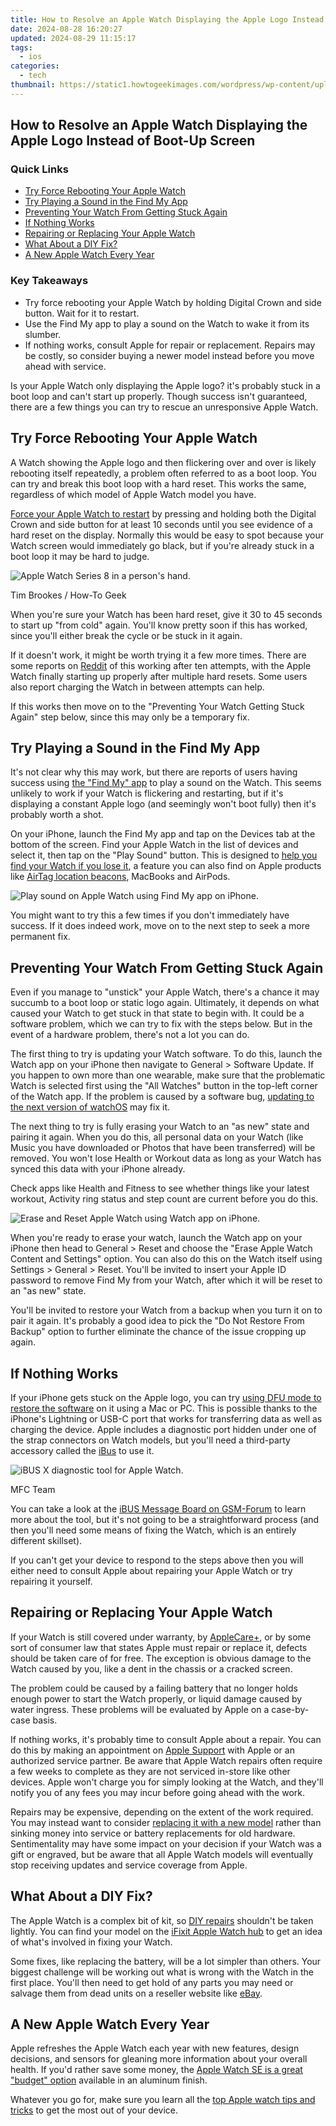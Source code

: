 ```yaml
---
title: How to Resolve an Apple Watch Displaying the Apple Logo Instead of Boot-Up Screen
date: 2024-08-28 16:20:27
updated: 2024-08-29 11:15:17
tags:
  - ios
categories:
  - tech
thumbnail: https://static1.howtogeekimages.com/wordpress/wp-content/uploads/2024/07/shutterstock_1837325308.jpg
---
```


## How to Resolve an Apple Watch Displaying the Apple Logo Instead of Boot-Up Screen

### Quick Links

* [Try Force Rebooting Your Apple Watch](https://screen-mirror.techidaily.com/how-to-mirror-nokia-g310-to-mac-drfone-by-drfone-android/)
* [Try Playing a Sound in the Find My App](https://iphone-location.techidaily.com/in-2024-how-to-see-someones-location-on-apple-iphone-11-drfone-by-drfone-virtual-ios/)
* [Preventing Your Watch From Getting Stuck Again](https://extra-skills.techidaily.com/updated-preserving-the-past-in-motion-photo-to-video-transition/)
* [If Nothing Works](https://screen-sharing-recording.techidaily.com/new-enhancing-presence-how-to-effortlessly-eliminate-borders/)
* [Repairing or Replacing Your Apple Watch](https://some-techniques.techidaily.com/2024-approved-harnessing-the-power-of-film-in-educational-practice/)
* [What About a DIY Fix?](https://win-dash.techidaily.com/brother-hl-l2n60dw-printer-drivers-download-free-and-official/)
* [A New Apple Watch Every Year](https://screen-recording.techidaily.com/updated-in-2024-essential-recording-advice-macbooks-camera-insights/)

### Key Takeaways

* Try force rebooting your Apple Watch by holding Digital Crown and side button. Wait for it to restart.
* Use the Find My app to play a sound on the Watch to wake it from its slumber.
* If nothing works, consult Apple for repair or replacement. Repairs may be costly, so consider buying a newer model instead before you move ahead with service.

 Is your Apple Watch only displaying the Apple logo? it's probably stuck in a boot loop and can't start up properly. Though success isn't guaranteed, there are a few things you can try to rescue an unresponsive Apple Watch.

##  Try Force Rebooting Your Apple Watch

 A Watch showing the Apple logo and then flickering over and over is likely rebooting itself repeatedly, a problem often referred to as a boot loop. You can try and break this boot loop with a hard reset. This works the same, regardless of which model of Apple Watch model you have.

[Force your Apple Watch to restart](https://fox-cloud.techidaily.com/updated-virtual-epiphanies-30plus-metaverse-quotations-and-tech/) by pressing and holding both the Digital Crown and side button for at least 10 seconds until you see evidence of a hard reset on the display. Normally this would be easy to spot because your Watch screen would immediately go black, but if you're already stuck in a boot loop it may be hard to judge.

![Apple Watch Series 8 in a person's hand.](https://static1.howtogeekimages.com/wordpress/wp-content/uploads/2024/07/apple_watch_s8_hand.jpg) 

Tim Brookes / How-To Geek

 When you're sure your Watch has been hard reset, give it 30 to 45 seconds to start up "from cold" again. You'll know pretty soon if this has worked, since you'll either break the cycle or be stuck in it again.

 If it doesn't work, it might be worth trying it a few more times. There are some reports on [Reddit](https://www.reddit.com/r/AppleWatch/comments/p1s4n0/apple%5Flogo%5Fboot%5Floop%5Ffix/) of this working after ten attempts, with the Apple Watch finally starting up properly after multiple hard resets. Some users also report charging the Watch in between attempts can help.

 If this works then move on to the "Preventing Your Watch Getting Stuck Again" step below, since this may only be a temporary fix.

##  Try Playing a Sound in the Find My App

 It's not clear why this may work, but there are reports of users having success using [the "Find My" app](https://youtube-lab.techidaily.com/24-the-creators-guide-to-the-top-9-affordable-video-editing-apps/) to play a sound on the Watch. This seems unlikely to work if your Watch is flickering and restarting, but if it's displaying a constant Apple logo (and seemingly won't boot fully) then it's probably worth a shot.

 On your iPhone, launch the Find My app and tap on the Devices tab at the bottom of the screen. Find your Apple Watch in the list of devices and select it, then tap on the "Play Sound" button. This is designed to [help you find your Watch if you lose it](https://facebook-video-content.techidaily.com/updated-regain-control-recovering-after-a-facebook-breach/), a feature you can also find on Apple products like [AirTag location beacons](https://extra-support.techidaily.com/mastering-comfortable-virtual-realities-for-2024/), MacBooks and AirPods.

![Play sound on Apple Watch using Find My app on iPhone.](https://static1.howtogeekimages.com/wordpress/wp-content/uploads/2022/06/play_sound_find_my_apple_watch.jpg) 

 You might want to try this a few times if you don't immediately have success. If it does indeed work, move on to the next step to seek a more permanent fix.

##  Preventing Your Watch From Getting Stuck Again

 Even if you manage to "unstick" your Apple Watch, there's a chance it may succumb to a boot loop or static logo again. Ultimately, it depends on what caused your Watch to get stuck in that state to begin with. It could be a software problem, which we can try to fix with the steps below. But in the event of a hardware problem, there's not a lot you can do.

 The first thing to try is updating your Watch software. To do this, launch the Watch app on your iPhone then navigate to General > Software Update. If you happen to own more than one wearable, make sure that the problematic Watch is selected first using the "All Watches" button in the top-left corner of the Watch app. If the problem is caused by a software bug, [updating to the next version of watchOS](https://facebook-video-share.techidaily.com/new-2024-approved-analyzing-video-platforms-vimeo-and-youtube/) may fix it.

 The next thing to try is fully erasing your Watch to an "as new" state and pairing it again. When you do this, all personal data on your Watch (like Music you have downloaded or Photos that have been transferred) will be removed. You won't lose Health or Workout data as long as your Watch has synced this data with your iPhone already.

 Check apps like Health and Fitness to see whether things like your latest workout, Activity ring status and step count are current before you do this.

![Erase and Reset Apple Watch using Watch app on iPhone.](https://static1.howtogeekimages.com/wordpress/wp-content/uploads/2022/06/reset_apple_watch.jpg) 

 When you're ready to erase your watch, launch the Watch app on your iPhone then head to General > Reset and choose the "Erase Apple Watch Content and Settings" option. You can also do this on the Watch itself using Settings > General > Reset. You'll be invited to insert your Apple ID password to remove Find My from your Watch, after which it will be reset to an "as new" state.

 You'll be invited to restore your Watch from a backup when you turn it on to pair it again. It's probably a good idea to pick the "Do Not Restore From Backup" option to further eliminate the chance of the issue cropping up again.

##  If Nothing Works

 If your iPhone gets stuck on the Apple logo, you can try [using DFU mode to restore the software](https://program-issues.techidaily.com/troubleshooting-and-solutions-for-pc-issues-in-star-wars-jedi-fallen-order/) on it using a Mac or PC. This is possible thanks to the iPhone's Lightning or USB-C port that works for transferring data as well as charging the device. Apple includes a diagnostic port hidden under one of the strap connectors on Watch models, but you'll need a third-party accessory called the [iBus](https://www.mfcbox.com/shop/ibus-x-tool-for-apple-watch-s7-s8-s9-ultra-and-ultra2/) to use it.

![iBUS X diagnostic tool for Apple Watch.](https://static1.howtogeekimages.com/wordpress/wp-content/uploads/2024/07/img_04c3c4-93dcbe-c99dfa-079b99-5d45d9-8adfad.jpg) 

MFC Team

 You can take a look at the [iBUS Message Board on GSM-Forum](https://forum.gsmhosting.com/vbb/f935) to learn more about the tool, but it's not going to be a straightforward process (and then you'll need some means of fixing the Watch, which is an entirely different skillset).

 If you can't get your device to respond to the steps above then you will either need to consult Apple about repairing your Apple Watch or try repairing it yourself.

##  Repairing or Replacing Your Apple Watch

 If your Watch is still covered under warranty, by [AppleCare+](https://facebook-video-files.techidaily.com/updated-2024-approved-blocking-facebooks-advertising-overload-in-real-time/), or by some sort of consumer law that states Apple must repair or replace it, defects should be taken care of for free. The exception is obvious damage to the Watch caused by you, like a dent in the chassis or a cracked screen.

 The problem could be caused by a failing battery that no longer holds enough power to start the Watch properly, or liquid damage caused by water ingress. These problems will be evaluated by Apple on a case-by-case basis.

 If nothing works, it's probably time to consult Apple about a repair. You can do this by making an appointment on [Apple Support](http://www.apple.com/support/) with Apple or an authorized service partner. Be aware that Apple Watch repairs often require a few weeks to complete as they are not serviced in-store like other devices. Apple won't charge you for simply looking at the Watch, and they'll notify you of any fees you may incur before going ahead with the work.

 Repairs may be expensive, depending on the extent of the work required. You may instead want to consider [replacing it with a new model](https://extra-hints.techidaily.com/updated-capture-with-clarity-advanced-tips-for-gopro-hero5-black/) rather than sinking money into service or battery replacements for old hardware. Sentimentality may have some impact on your decision if your Watch was a gift or engraved, but be aware that all Apple Watch models will eventually stop receiving updates and service coverage from Apple.

##  What About a DIY Fix?

 The Apple Watch is a complex bit of kit, so [DIY repairs](https://facebook-record-videos.techidaily.com/updated-the-art-of-ad-driven-earnings-ajays-youtube-strategy/) shouldn't be taken lightly. You can find your model on the [iFixit Apple Watch hub](https://www.ifixit.com/Device/Apple%5FSmartwatch) to get an idea of what's involved in fixing your Watch.

 Some fixes, like replacing the battery, will be a lot simpler than others. Your biggest challenge will be working out what is wrong with the Watch in the first place. You'll then need to get hold of any parts you may need or salvage them from dead units on a reseller website like [eBay](https://ebay.com/).

##  A New Apple Watch Every Year

 Apple refreshes the Apple Watch each year with new features, design decisions, and sensors for gleaning more information about your overall health. If you'd rather save some money, the [Apple Watch SE is a great "budget" option](https://android-transfer.techidaily.com/in-2024-how-to-transfer-contacts-from-oppo-a18-to-other-android-devices-devices-drfone-by-drfone-transfer-from-android-transfer-from-android/) available in an aluminum finish.

 Whatever you go for, make sure you learn all the [top Apple watch tips and tricks](https://buynow-reviews.techidaily.com/ddpai-mini3-dashcam-a-surprisingly-entertaining-journey-on-the-roads/) to get the most out of your device.

<ins class="adsbygoogle"
     style="display:block"
     data-ad-format="autorelaxed"
     data-ad-client="ca-pub-7571918770474297"
     data-ad-slot="1223367746"></ins>



<ins class="adsbygoogle"
     style="display:block"
     data-ad-client="ca-pub-7571918770474297"
     data-ad-slot="8358498916"
     data-ad-format="auto"
     data-full-width-responsive="true"></ins>
